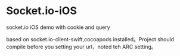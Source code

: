 # Socket.io-iOS
socket.io iOS demo with cookie and query

based on socket.io-client-swift,cocoapods installed。Project should compile before you setting your url，noted teh ARC setting。
